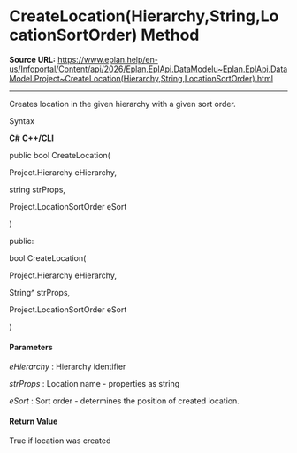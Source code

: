 # CreateLocation(Hierarchy,String,LocationSortOrder) Method

**Source URL:** https://www.eplan.help/en-us/Infoportal/Content/api/2026/Eplan.EplApi.DataModelu~Eplan.EplApi.DataModel.Project~CreateLocation(Hierarchy,String,LocationSortOrder).html

---

Creates location in the given hierarchy with a given sort order.

Syntax

**C#**
**C++/CLI**


public bool CreateLocation( 

   Project.Hierarchy eHierarchy,

   string strProps,

   Project.LocationSortOrder eSort

)

public:

bool CreateLocation( 

   Project.Hierarchy eHierarchy,

   String^ strProps,

   Project.LocationSortOrder eSort

)


#### Parameters

*eHierarchy*
:   Hierarchy identifier

*strProps*
:   Location name - properties as string

*eSort*
:   Sort order - determines the position of created location.

#### Return Value

True if location was created
